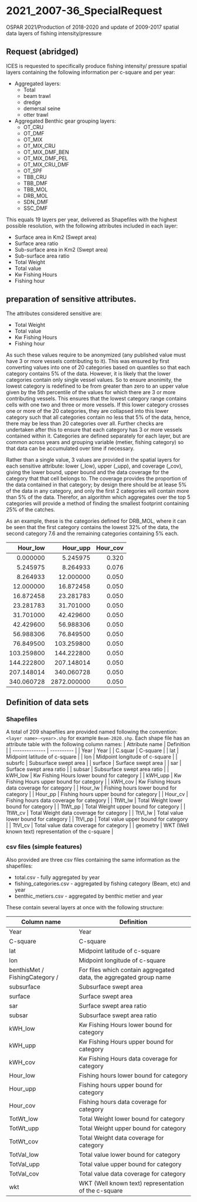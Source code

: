 # 2021_2007-36_SpecialRequest
 OSPAR 2021/Production of 2018-2020 and update of 2009-2017 spatial data layers of fishing intensity/pressure

## Request (abridged)

ICES is requested to specifically produce fishing intensity/ pressure spatial layers containing the following information per c-square and per year:
* Aggregated layers:
  * Total
  * beam trawl
  * dredge
  * demersal seine
  * otter trawl
* Aggregated Benthic gear grouping layers:
  * OT_CRU
  * OT_DMF
  * OT_MIX
  * OT_MIX_CRU
  * OT_MIX_DMF_BEN
  * OT_MIX_DMF_PEL
  * OT_MIX_CRU_DMF
  * OT_SPF
  * TBB_CRU
  * TBB_DMF
  * TBB_MOL
  * DRB_MOL
  * SDN_DMF
  * SSC_DMF

This equals 19 layers per year, delivered as Shapefiles with the highest possible resolution, with the following attributes included in each layer:
* Surface area in Km2 (Swept area)
* Surface area ratio
* Sub-surface area in Km2 (Swept area)
* Sub-surface area ratio
* Total Weight
* Total value
* Kw Fishing Hours
* Fishing hour

## preparation of sensitive attributes.

The attributes considered sensitive are:

* Total Weight
* Total value
* Kw Fishing Hours
* Fishing hour

As such these values require to be anonymized (any published value must have 3 or more vessels contributing to it). This was ensured by first converting values into one of 20 categories based on quantiles so that each category contains 5% of the data. However, it is likely that the lower categories contain only single vessel values. So to ensure anonimity, the lowest category is redefined to be from greater than zero to an upper value given by the 5th percentile of the values for which there are 3 or more contributing vessels. This ensures that the lowest category range contains cells with one two and three or more vessels. If this lower category crosses one or more of the 20 categories, they are collapsed into this lower category such that all categories contain no less that 5% of the data, hence, there may be less than 20 categories over all. Further checks are undertaken after this to ensure that each category has 3 or more vessels contained within it. Categories are defined separately for each layer, but are common across years and grouping variable (metier, fishing category) so that data can be accumulated over time if necessary.

Rather than a single value, 3 values are provided in the spatial layers for each sensitive attribute: lower (_low), upper (_upp), and coverage (_cov), giving the lower bound, upper bound and the data coverage for the category that that cell belongs to.  The coverage provides the proportion of the data contained in that category; by design there should be at lease 5% of the data in any category, and only the first 2 categories will contain more than 5% of the data. Therefor, an algorithm which aggregates over the top 5 categories will provide a method of finding the smallest footprint containing 25% of the catches.

As an example, these is the categories defined for DRB_MOL, where it can be seen that the first category contains the lowest 32% of the data, the second category 7.6 and the remaining categories containing 5% each.

|   Hour_low|    Hour_upp| Hour_cov|
|----------:|-----------:|--------:|
|   0.000000|    5.245975|    0.320|
|   5.245975|    8.264933|    0.076|
|   8.264933|   12.000000|    0.050|
|  12.000000|   16.872458|    0.050|
|  16.872458|   23.281783|    0.050|
|  23.281783|   31.701000|    0.050|
|  31.701000|   42.429600|    0.050|
|  42.429600|   56.988306|    0.050|
|  56.988306|   76.849500|    0.050|
|  76.849500|  103.259800|    0.050|
| 103.259800|  144.222800|    0.050|
| 144.222800|  207.148014|    0.050|
| 207.148014|  340.060728|    0.050|
| 340.060728| 2872.000000|    0.050|

## Definition of data sets

### Shapefiles

A total of 209 shapefiles are provided named following the convention: `<layer name>-<year>.shp` for example `Beam-2020.shp`. Each shape file has an attribute table with the following column names:
| Attribute name | Definition |
| -------------- | ---------- |
| Year           | Year       |
| C.squar | C-square |
| lat | Midpoint latitude of c-square |
| lon | Midpoint longitude of c-square |
| subsrfc | Subsurface swept area |
| surface | Surface swept area |
| sar | Surface swept area ratio |
| subsar | Subsurface swept area ratio |
| kWH_low | Kw Fishing Hours lower bound for category |
| kWH_upp | Kw Fishing Hours upper bound for category |
| kWH_cov | Kw Fishing Hours data coverage for category |
| Hour_lw | Fishing hours lower bound for category |
| Hour_pp | Fishing hours upper bound for category |
| Hour_cv | Fishing hours data coverage for category |
| TtWt_lw | Total Weight lower bound for category |
| TtWt_pp | Total Weight upper bound for category |
| TtWt_cv | Total Weight data coverage for category |
| TtVl_lw | Total value lower bound for category |
| TtVl_pp | Total value upper bound for category |
| TtVl_cv | Total value data coverage for category |
| geometry | WKT (Well known text) representation of the c-square |

### csv files (simple features)

Also provided are three csv files containing the same information as the shapefiles:
* total.csv - fully aggregated by year
* fishing_categories.csv - aggregated by fishing category (Beam, etc) and year
* benthic_metiers.csv - aggregated by benthic metier and year

These contain several layers at once with the following structure:

| Column name | Definition |
| -------------- | ---------- |
| Year | Year |
| C-square | C-square |
| lat | Midpoint latitude of c-square |
| lon | Midpoint longitude of c-square |
| benthisMet / FishingCategory / <missing> | For files which contain aggregated data, the aggregated group name |
| subsurface | Subsurface swept area |
| surface | Surface swept area |
| sar | Surface swept area ratio |
| subsar | Subsurface swept area ratio |
| kWH_low | Kw Fishing Hours lower bound for category |
| kWH_upp | Kw Fishing Hours upper bound for category |
| kWH_cov | Kw Fishing Hours data coverage for category |
| Hour_low | Fishing hours lower bound for category  |
| Hour_upp | Fishing hours upper bound for category |
| Hour_cov | Fishing hours data coverage for category |
| TotWt_low | Total Weight lower bound for category  |
| TotWt_upp | Total Weight upper bound for category |
| TotWt_cov | Total Weight data coverage for category |
| TotVal_low | Total value lower bound for category  |
| TotVal_upp | Total value upper bound for category |
| TotVal_cov | Total value data coverage for category |
| wkt | WKT (Well known text) representation of the c-square |
